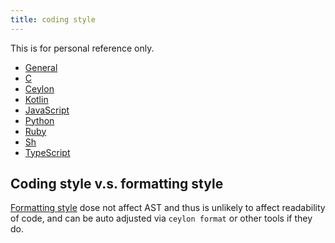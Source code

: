 ```yaml
---
title: coding style
---
```


This is for personal reference only.

- [General](/coding-style/general/)
- [C](/coding-style/c/)
- [Ceylon](/coding-style/ceylon/)
- [Kotlin](/coding-style/kotlin/)
- [JavaScript](/coding-style/javascript/)
- [Python](/coding-style/python/)
- [Ruby](/coding-style/ruby/)
- [Sh](/coding-style/sh/)
- [TypeScript](/coding-style/typescript/)

Coding style v.s. formatting style
----------------------------------

[Formatting style](/coding-style/formatting/) dose not affect AST and thus is unlikely to affect readability
of code, and can be auto adjusted via `ceylon format` or other tools if they
do.

